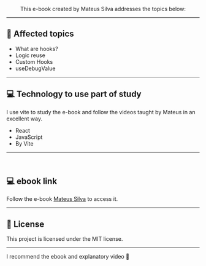 <p align="center">
  This e-book created by Mateus Silva addresses the topics below:
</p>
<hr>

  ## 🚀 Affected topics
  
<ul>
  <li>What are hooks?</li>
  <li>Logic reuse</li>
  <li>Custom Hooks</li>
  <li>useDebugValue</li>
</ul>
<hr>

## 💻 Technology to use part of study
 I use vite to study the e-book and follow the videos taught by Mateus in an excellent way.

- React
- JavaScript
- By Vite

<hr>
<br/>

## 💻 ebook link
Follow the e-book [Mateus Silva](https://devacademy.com.br/ebooks/react-hooks/) to access it.

<hr/>

## 📝 License

This project is licensed under the MIT license.

---

I recommend the ebook and explanatory video  👋
